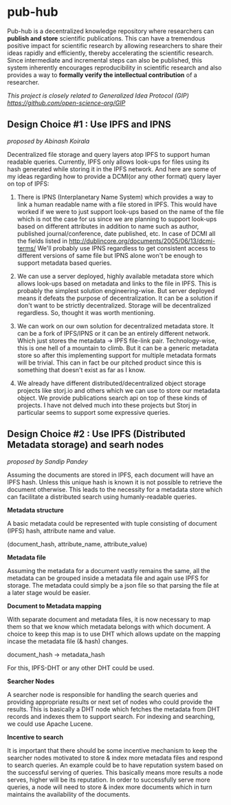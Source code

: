 # pub-hub

Pub-hub is a decentralized knowledge repository where researchers can **publish and store** scientific publications. This can have a tremendous positive impact for scientific research by allowing researchers to share their ideas rapidly and efficiently, thereby accelerating the scientific research. Since intermediate and incremental steps can also be published, this system inherently encourages reproducibility in scientific research and also provides a way to **formally verify the intellectual contribution** of a researcher.

*This project is closely related to Generalized Idea Protocol (GIP) https://github.com/open-science-org/GIP*

## Design Choice #1 : Use IPFS and IPNS
*proposed by Abinash Koirala*

Decentralized file storage and query layers atop IPFS to support human readable queries. Currently, IPFS only allows look-ups for files using its hash generated while storing it in the IPFS network. And here are some of my ideas regarding how to provide a DCMI(or any other format) query layer on top of IPFS:

1. There is IPNS (Interplanetary Name System) which provides a way to link a human readable name with a file stored in IPFS. This would have worked if we were to just support look-ups based on the name of the file which is not the case for us since we are planning to support look-ups based on different attributes in addition to name such as author, published journal/conference, date published, etc. In case of DCMI all the fields listed in http://dublincore.org/documents/2005/06/13/dcmi-terms/ We'll probably use IPNS regardless to get consistent access to different versions of same file but IPNS alone won't be enough to support metadata based queries.

2. We can use a server deployed, highly available metadata store which allows look-ups based on metadata and links to the file in IPFS. This is probably the simplest solution engineering-wise. But server deployed means it defeats the purpose of decentralization. It can be a solution if don't want to be strictly decentralized. Storage will be decentralized regardless. So, thought it was worth mentioning.

3. We can work on our own solution for decentralized metadata store. It can be a fork of IPFS/IPNS or it can be an entirely different network. Which just stores the metadata -> IPFS file-link pair. Technology-wise, this is one hell of a mountain to climb. But it can be a generic metadata store so after this implementing support for multiple metadata formats will be trivial. This can in fact be our pitched product since this is something that doesn't exist as far as I know.

4. We already have different distributed/decentralized object storage projects like storj.io and others which we can use to store our metadata object. We provide publications search api on top of these kinds of projects. I have not delved much into these projects but Storj in particular seems to support some expressive queries.

## Design Choice #2 : Use IPFS (Distributed Metadata storage) and searh nodes
*proposed by Sandip Pandey*

Assuming the documents are stored in IPFS, each document will have an IPFS hash. Unless this unique hash is known it is not possible to retrieve the document otherwise. This leads to the necessity for a metadata store which can facilitate a distributed search using humanly-readable queries.

**Metadata structure**

A basic metadata could be represented with tuple consisting of document (IPFS) hash, attribute name and value.

(document_hash, attribute_name, attribute_value)

**Metadata file**

Assuming the metadata for a document vastly remains the same, all the metadata can be grouped inside a metadata file and again use IPFS for storage. The metadata could simply be a json file so that parsing the file at a later stage would be easier.

**Document to Metadata mapping**

With separate document and metadata files, it is now necessary to map them so that we know which metadata belongs with which document. A choice to keep this map is to use DHT which allows update on the mapping incase the metadata file (& hash) changes.

document_hash -> metadata_hash

For this, IPFS-DHT or any other DHT could be used.

**Searcher Nodes**

A searcher node is responsible for handling the search queries and providing appropriate results or next set of nodes who could provide the results. This is basically a DHT node which fetches the metadata from DHT records and indexes them to support search. For indexing and searching, we could use Apache Lucene.

**Incentive to search**

It is important that there should be some incentive mechanism to keep the searcher nodes motivated to store & index more metadata files and respond to search queries. An example could be to have reputation system based on the successful serving of queries. This basically means more results a node serves, higher will be its reputation. In order to successfully serve more queries, a node will need to store & index more documents which in turn maintains the availability of the documents.
